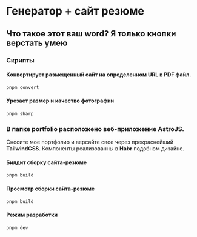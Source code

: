 # Генератор + сайт резюме

## Что такое этот ваш word? Я только кнопки верстать умею

### Скрипты

#### Конвертирует размещенный сайт на определенном URL в PDF файл.
```shell
pnpm convert
```

#### Урезает размер и качество фотографии
```shell
pnpm sharp
```

### В папке portfolio расположено веб-приложение AstroJS.

Сносите мое портфолио и версайте свое через прекраснейший **TailwindCSS**. Компоненты реализованны в **Habr** подобном дизайне.

#### Билдит сборку сайта-резюме
```shell
pnpm build
```

#### Просмотр сборки сайта-резюме
```shell
pnpm build
```

#### Режим разработки
```shell
pnpm dev
```